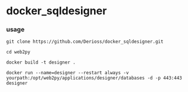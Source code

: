 # docker_sqldesigner

### usage


```
git clone https://github.com/Derioss/docker_sqldesigner.git

```

```
cd web2py 
```
```
docker build -t designer .
```
```
docker run --name=designer --restart always -v yourpath:/opt/web2py/applications/designer/databases -d -p 443:443 designer
```
